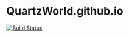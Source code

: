 # QuartzWorld.github.io

[![Build Status](https://travis-ci.org/QuartzWorld/quartzworld.github.io.svg?branch=www)](https://travis-ci.org/QuartzWorld/quartzworld.github.io)